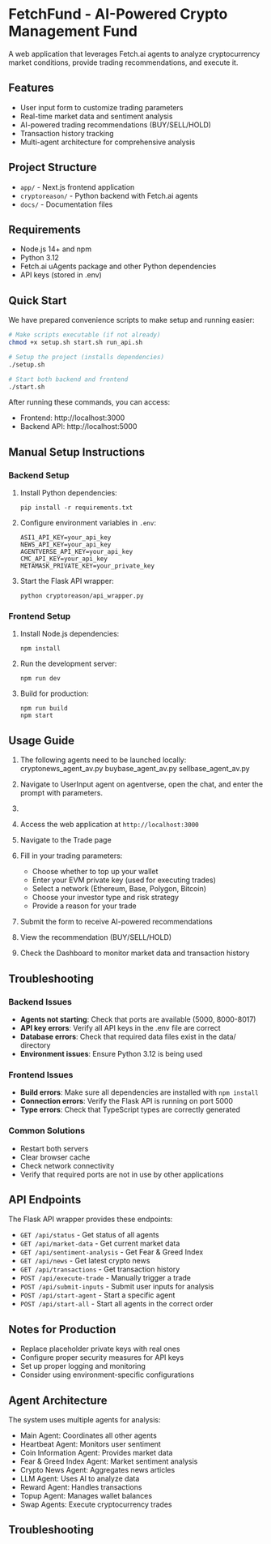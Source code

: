 # FetchFund - AI-Powered Crypto Management Fund

A web application that leverages Fetch.ai agents to analyze cryptocurrency market conditions, provide trading recommendations, and execute it.

## Features

- User input form to customize trading parameters
- Real-time market data and sentiment analysis
- AI-powered trading recommendations (BUY/SELL/HOLD)
- Transaction history tracking
- Multi-agent architecture for comprehensive analysis

## Project Structure

- `app/` - Next.js frontend application
- `cryptoreason/` - Python backend with Fetch.ai agents
- `docs/` - Documentation files

## Requirements

- Node.js 14+ and npm
- Python 3.12
- Fetch.ai uAgents package and other Python dependencies
- API keys (stored in .env)

## Quick Start

We have prepared convenience scripts to make setup and running easier:

```bash
# Make scripts executable (if not already)
chmod +x setup.sh start.sh run_api.sh

# Setup the project (installs dependencies)
./setup.sh

# Start both backend and frontend
./start.sh
```

After running these commands, you can access:
- Frontend: http://localhost:3000
- Backend API: http://localhost:5000

## Manual Setup Instructions

### Backend Setup

1. Install Python dependencies:
   ```
   pip install -r requirements.txt
   ```

2. Configure environment variables in `.env`:
   ```
   ASI1_API_KEY=your_api_key
   NEWS_API_KEY=your_api_key
   AGENTVERSE_API_KEY=your_api_key
   CMC_API_KEY=your_api_key
   METAMASK_PRIVATE_KEY=your_private_key
   ```

3. Start the Flask API wrapper:
   ```
   python cryptoreason/api_wrapper.py
   ```

### Frontend Setup

1. Install Node.js dependencies:
   ```
   npm install
   ```

2. Run the development server:
   ```
   npm run dev
   ```

3. Build for production:
   ```
   npm run build
   npm start
   ```

## Usage Guide

1. The following agents need to be launched locally:
    cryptonews_agent_av.py
    buybase_agent_av.py
    sellbase_agent_av.py
2. Navigate to UserInput agent on agentverse, open the chat, 
and enter the prompt with parameters.

3. 



1. Access the web application at `http://localhost:3000`
2. Navigate to the Trade page
3. Fill in your trading parameters:
   - Choose whether to top up your wallet
   - Enter your EVM private key (used for executing trades)
   - Select a network (Ethereum, Base, Polygon, Bitcoin)
   - Choose your investor type and risk strategy
   - Provide a reason for your trade
4. Submit the form to receive AI-powered recommendations
5. View the recommendation (BUY/SELL/HOLD)
6. Check the Dashboard to monitor market data and transaction history

## Troubleshooting

### Backend Issues

- **Agents not starting**: Check that ports are available (5000, 8000-8017)
- **API key errors**: Verify all API keys in the .env file are correct
- **Database errors**: Check that required data files exist in the data/ directory
- **Environment issues**: Ensure Python 3.12 is being used

### Frontend Issues

- **Build errors**: Make sure all dependencies are installed with `npm install`
- **Connection errors**: Verify the Flask API is running on port 5000
- **Type errors**: Check that TypeScript types are correctly generated

### Common Solutions

- Restart both servers
- Clear browser cache
- Check network connectivity
- Verify that required ports are not in use by other applications

## API Endpoints

The Flask API wrapper provides these endpoints:

- `GET /api/status` - Get status of all agents
- `GET /api/market-data` - Get current market data
- `GET /api/sentiment-analysis` - Get Fear & Greed Index
- `GET /api/news` - Get latest crypto news
- `GET /api/transactions` - Get transaction history
- `POST /api/execute-trade` - Manually trigger a trade
- `POST /api/submit-inputs` - Submit user inputs for analysis
- `POST /api/start-agent` - Start a specific agent
- `POST /api/start-all` - Start all agents in the correct order

## Notes for Production

- Replace placeholder private keys with real ones
- Configure proper security measures for API keys
- Set up proper logging and monitoring
- Consider using environment-specific configurations

## Agent Architecture

The system uses multiple agents for analysis:

- Main Agent: Coordinates all other agents
- Heartbeat Agent: Monitors user sentiment
- Coin Information Agent: Provides market data
- Fear & Greed Index Agent: Market sentiment analysis
- Crypto News Agent: Aggregates news articles
- LLM Agent: Uses AI to analyze data
- Reward Agent: Handles transactions
- Topup Agent: Manages wallet balances
- Swap Agents: Execute cryptocurrency trades

## Troubleshooting
